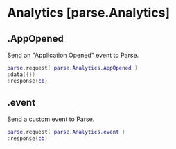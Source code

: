 # Analytics [parse.Analytics]

## .AppOpened

Send an "Application Opened" event to Parse.

```lua
parse.request( parse.Analytics.AppOpened )
:data({})
:response(cb)
```

## .event

Send a custom event to Parse.

```lua
parse.request( parse.Analytics.event )
:response(cb)
```
